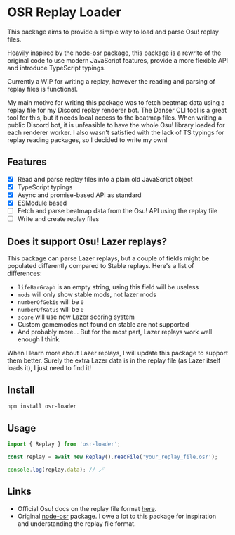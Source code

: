 # OSR Replay Loader

This package aims to provide a simple way to load and parse Osu! replay files.

Heavily inspired by the [node-osr](https://github.com/vignedev/node-osr) package, this package is a rewrite of the original code to use modern JavaScript features, provide a more flexible API and introduce TypeScript typings.

Currently a WIP for writing a replay, however the reading and parsing of replay files is functional.

My main motive for writing this package was to fetch beatmap data using a replay file for my Discord replay renderer bot. The Danser CLI tool is a great tool for this, but it needs local access to the beatmap files. When writing a public Discord bot, it is unfeasible to have the whole Osu! library loaded for each renderer worker. I also wasn't satisfied with the lack of TS typings for replay reading packages, so I decided to write my own!

## Features

-   [x] Read and parse replay files into a plain old JavaScript object
-   [x] TypeScript typings
-   [x] Async and promise-based API as standard
-   [x] ESModule based
-   [ ] Fetch and parse beatmap data from the Osu! API using the replay file
-   [ ] Write and create replay files

## Does it support Osu! Lazer replays?

This package can parse Lazer replays, but a couple of fields might be populated differently compared to Stable replays. Here's a list of differences:

-   `lifeBarGraph` is an empty string, using this field will be useless
-   `mods` will only show stable mods, not lazer mods
-   `numberOfGekis` will be `0`
-   `numberOfKatus` will be `0`
-   `score` will use new Lazer scoring system
-   Custom gamemodes not found on stable are not supported
-   And probably more... But for the most part, Lazer replays work well enough I think.

When I learn more about Lazer replays, I will update this package to support them better. Surely the extra Lazer data is in the replay file (as Lazer itself loads it), I just need to find it!

## Install

```sh
npm install osr-loader
```

## Usage

```ts
import { Replay } from 'osr-loader';

const replay = await new Replay().readFile('your_replay_file.osr');

console.log(replay.data); // 🪄
```

## Links

-   Official Osu! docs on the replay file format [here](https://osu.ppy.sh/wiki/en/Client/File_formats/osr_%28file_format%29).
-   Original [node-osr](https://github.com/vignedev/node-osr) package. I owe a lot to this package for inspiration and understanding the replay file format.
